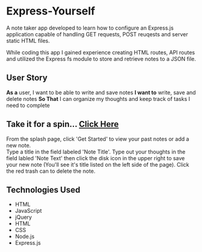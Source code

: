 # Express-Yourself

A note taker app developed to learn how to configure an Express.js application capable of handling GET requests, POST reuqests and server static HTML files.

While coding this app I gained experience creating HTML routes, API routes and utilized the Express fs module to store and retrieve notes to a JSON file.

## User Story

**As a** user, I want to be able to write and save notes
**I want to** write, save and delete notes 
**So That** I can organize my thoughts and keep track of tasks I need to complete

## Take it for a spin... [Click Here](https://express-yourself-note-taker.herokuapp.com/)

From the splash page, click 'Get Started' to view your past notes or add a new note.  
Type a title in the field labeled 'Note Title'. 
Type out your thoughts in the field labled 'Note Text' then click the disk icon in the upper right to save your new note (You'll see it's title listed on the left side of the page). 
Click the red trash can to delete the note.

## Technologies Used

* HTML
* JavaScript
* jQuery
* HTML
* CSS
* Node.js
* Express.js
